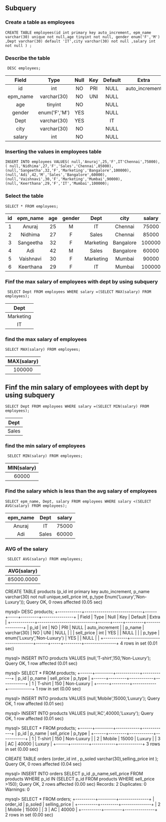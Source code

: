  
 ## Subquery
 
 ### Create a table as employees
 
 ```
 CREATE TABLE employees(id int primary key auto_increment, epm_name varchar(30) unique not null,age tinyint not null, gender enum('F','M') ,Dept varchar(30) default 'IT',city varchar(30) not null ,salary int not null ) ;
 ```

### Describe the table
```
 DESC employees;
 ```

| Field    | Type          | Null | Key | Default | Extra          |
|:--------:|:-------------:|:----:|:---:|:-------:|:--------------:|
| id       | int           | NO   | PRI | NULL    | auto_increment |
| epm_name | varchar(30)   | NO   | UNI | NULL    |                |
| age      | tinyint       | NO   |     | NULL    |                |
| gender   | enum('F','M') | YES  |     | NULL    |                |
| Dept     | varchar(30)   | YES  |     | IT      |                |
| city     | varchar(30)   | NO   |     | NULL    |                |
| salary   | int           | NO   |     | NULL    |                |




### Inserting the values in employees table

```
INSERT INTO employees VALUES( null,'Anuraj',25,'F',IT'Chennai',75000), ( null,'Nidhima',27,'F','Sales','Chennai',85000),(null,'Sangeetha',32,'F','Marketing','Bangalore',100000),(null,'Adi',42,'M','Sales','Bangalore',60000),(null,'Vaishnavi',30,'F','Marketing','Mumbai',90000),(null,'Keerthana',29,'F','IT','Mumbai',100000);
```


### Select the table 
```
SELECT * FROM employees;
```

| id | epm_name  | age | gender | Dept      | city      | salary |
|:--:|:---------:|:---:|:------:|:---------:|:---------:|:------:|
|  1 | Anuraj    |  25 | M      | IT        | Chennai   |  75000 |
|  2 | Nidhima   |  27 | F      | Sales     | Chennai   |  85000 |
|  3 | Sangeetha |  32 | F      | Marketing | Bangalore | 100000 |
|  4 | Adi       |  42 | M      | Sales     | Bangalore |  60000 |
|  5 | Vaishnavi |  30 | F      | Marketing | Mumbai    |  90000 |
|  6 | Keerthana |  29 | F      | IT        | Mumbai    | 100000 |


### Finf the max salary of employees with dept by using subquery
```
 SELECT Dept FROM employees WHERE salary =(SELECT MAX(salary) FROM employees);
 ```

| Dept      |
|:---------:|
| Marketing |
| IT        |


### find the max salary of employees
```
SELECT MAX(salary) FROM employees;
```


| MAX(salary) |
|:-----------:|
|      100000 |



## Finf the min salary of employees with dept by using subquery
```
SELECT Dept FROM employees WHERE salary =(SELECT MIN(salary) FROM employees);
```

| Dept  |
|:-----:|
| Sales |



### find the min salary of employees
```
 SELECT MIN(salary) FROM employees;
 ```
 

| MIN(salary) |
|:-----------:|
|       60000 |



### Find the salary which is less than the avg salary of employees 
```
SELECT epm_name, Dept, salary FROM employees WHERE salary <(SELECT AVG(salary) FROM employees);
```

| epm_name | Dept  | salary |
|:--------:|:-----:|:------:|
| Anuraj   | IT    |  75000 |
| Adi      | Sales |  60000 |


### AVG of the salary
```
 SELECT AVG(salary) FROM employees;
 ```

| AVG(salary) |
|:-----------:|
|  85000.0000 |





CREATE TABLE products (p_id int primary key auto_increment, p_name varchar(30) not null unique,sell_price int, p_type Enum('Luxury','Non-Luxury'));
Query OK, 0 rows affected (0.05 sec)

mysql> DESC products;
+------------+-----------------------------+------+-----+---------+----------------+
| Field      | Type                        | Null | Key | Default | Extra          |
+------------+-----------------------------+------+-----+---------+----------------+
| p_id       | int                         | NO   | PRI | NULL    | auto_increment |
| p_name     | varchar(30)                 | NO   | UNI | NULL    |                |
| sell_price | int                         | YES  |     | NULL    |                |
| p_type     | enum('Luxury','Non-Luxury') | YES  |     | NULL    |                |
+------------+-----------------------------+------+-----+---------+----------------+
4 rows in set (0.01 sec)

mysql> INSERT INTO products VALUES (null,'T-shirt',150,'Non-Luxury');
Query OK, 1 row affected (0.01 sec)

mysql> SELECT * FROM products;
+------+---------+------------+------------+
| p_id | p_name  | sell_price | p_type     |
+------+---------+------------+------------+
|    1 | T-shirt |        150 | Non-Luxury |
+------+---------+------------+------------+
1 row in set (0.00 sec)

mysql> INSERT INTO products VALUES (null,'Mobile',15000,'Luxury');
Query OK, 1 row affected (0.01 sec)

mysql> INSERT INTO products VALUES (null,'AC',40000,'Luxury');
Query OK, 1 row affected (0.01 sec)

mysql> SELECT * FROM products;
+------+---------+------------+------------+
| p_id | p_name  | sell_price | p_type     |
+------+---------+------------+------------+
|    1 | T-shirt |        150 | Non-Luxury |
|    2 | Mobile  |      15000 | Luxury     |
|    3 | AC      |      40000 | Luxury     |
+------+---------+------------+------------+
3 rows in set (0.00 sec)





CREATE TABLE orders (order_id int , p_soled varchar(30),selling_price int );
Query OK, 0 rows affected (0.04 sec)





mysql> INSERT INTO orders SELECT p_id ,p_name,sell_price FROM products WHERE p_id IN (SELECT p_id FROM products WHERE sell_price >150);
Query OK, 2 rows affected (0.00 sec)
Records: 2  Duplicates: 0  Warnings: 0

mysql> SELECT * FROM orders;
+----------+---------+---------------+
| order_id | p_soled | selling_price |
+----------+---------+---------------+
|        2 | Mobile  |         15000 |
|        3 | AC      |         40000 |
+----------+---------+---------------+
2 rows in set (0.00 sec)



